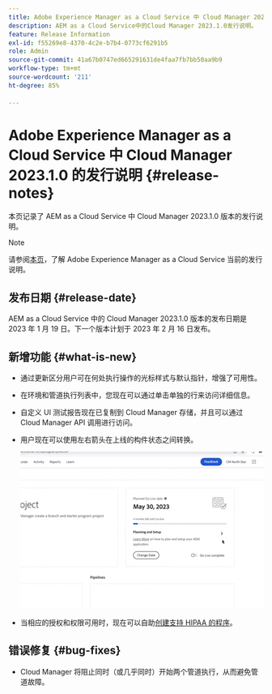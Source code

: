 ```yaml
---
title: Adobe Experience Manager as a Cloud Service 中 Cloud Manager 2023.1.0 的发行说明
description: AEM as a Cloud Service中的Cloud Manager 2023.1.0发行说明。
feature: Release Information
exl-id: f55269e8-4370-4c2e-b7b4-0773cf6291b5
role: Admin
source-git-commit: 41a67b0747ed665291631de4faa7fb7bb50aa9b9
workflow-type: tm+mt
source-wordcount: '211'
ht-degree: 85%

---
```


# Adobe Experience Manager as a Cloud Service 中 Cloud Manager 2023.1.0 的发行说明 {#release-notes}

本页记录了 AEM as a Cloud Service 中 Cloud Manager 2023.1.0 版本的发行说明。

>[!NOTE]
>
>请参阅[本页](/help/release-notes/release-notes-cloud/release-notes-current.md)，了解 Adobe Experience Manager as a Cloud Service 当前的发行说明。

## 发布日期 {#release-date}

AEM as a Cloud Service 中的 Cloud Manager 2023.1.0 版本的发布日期是 2023 年 1 月 19 日。下一个版本计划于 2023 年 2 月 16 日发布。

## 新增功能 {#what-is-new}

* 通过更新区分用户可在何处执行操作的光标样式与默认指针，增强了可用性。

* 在环境和管道执行列表中，您现在可以通过单击单独的行来访问详细信息。

* 自定义 UI 测试报告现在已复制到 Cloud Manager 存储，并且可以通过 Cloud Manager API 调用进行访问。

* 用户现在可以使用左右箭头在上线的构件状态之间转换。

  ![上线的构件转换](/help/implementing/cloud-manager/release-notes/assets/go-live-transitions.gif)

* 当相应的授权和权限可用时，现在可以自助[创建支持 HIPAA 的程序](/help/implementing/cloud-manager/getting-access-to-aem-in-cloud/creating-production-programs.md)。

## 错误修复 {#bug-fixes}

* Cloud Manager 将阻止同时（或几乎同时）开始两个管道执行，从而避免管道故障。
